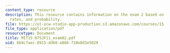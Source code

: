 ```yaml
---
content_type: resource
description: This resource contains information on the exam 2 based on total success
  rates, and probability.
file: https://ol-ocw-studio-app-production.s3.amazonaws.com/courses/15-075j-statistical-thinking-and-data-analysis-fall-2011/8b9c7aec8915dd68a866710e8d3e5029_MIT15_075JF11_exam02.pdf
file_type: application/pdf
resourcetype: Document
title: MIT15_075JF11_exam02.pdf
uid: 8b9c7aec-8915-dd68-a866-710e8d3e5029
---
```

